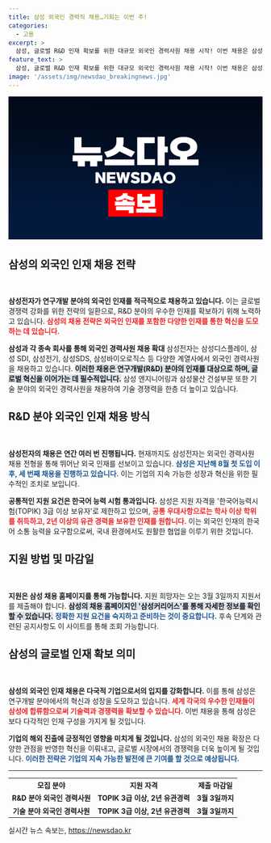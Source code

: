 ```yaml
---
title: 삼성 외국인 경력직 채용…기회는 이번 주!
categories:
  - 고용
excerpt: >
  삼성, 글로벌 R&D 인재 확보를 위한 대규모 외국인 경력사원 채용 시작! 이번 채용은 삼성 전 계열사로 확대되며, 한국어능력시험 3급 이상 요구. 놓치지 마세요!
feature_text: >
  삼성, 글로벌 R&D 인재 확보를 위한 대규모 외국인 경력사원 채용 시작! 이번 채용은 삼성 전 계열사로 확대되며, 한국어능력시험 3급 이상 요구. 놓치지 마세요!
image: '/assets/img/newsdao_breakingnews.jpg'
---
```


<p><img src="/assets/img/newsdao_breakingnews.jpg" alt="koreaapp 속보" /></p>

<h2 data-ke-size="size26">삼성의 외국인 인재 채용 전략</h2>

<p data-ke-size="size16">&nbsp;</p>

<p><strong>삼성전자가 연구개발 분야의 외국인 인재를 적극적으로 채용하고 있습니다.</strong> 이는 글로벌 경쟁력 강화를 위한 전략의 일환으로, R&amp;D 분야의 우수한 인재를 확보하기 위해 노력하고 있습니다. <b><span style="color: #ee2323;">삼성의 채용 전략은 외국인 인재를 포함한 다양한 인재를 통한 혁신을 도모하는 데 있습니다.</span></b></p>

<p><strong>삼성과 각 종속 회사를 통해 외국인 경력사원 채용 확대</strong> 삼성전자는 삼성디스플레이, 삼성 SDI, 삼성전기, 삼성SDS, 삼성바이오로직스 등 다양한 계열사에서 외국인 경력사원을 채용하고 있습니다. <b><span style="background-color: #21538527;">이러한 채용은 연구개발(R&amp;D) 분야의 인재를 대상으로 하며, 글로벌 혁신을 이어가는 데 필수적입니다.</span></b> 삼성 엔지니어링과 삼성물산 건설부문 또한 기술 분야의 외국인 경력사원을 채용하여 기술 경쟁력을 한층 더 높이고 있습니다.</p>

<h2 data-ke-size="size26">R&D 분야 외국인 인재 채용 방식</h2>

<p data-ke-size="size16">&nbsp;</p>

<p><strong>삼성전자의 채용은 연간 여러 번 진행됩니다.</strong> 현재까지도 삼성전자는 외국인 경력사원 채용 전형을 통해 뛰어난 외국 인재를 선보이고 있습니다. <b><span style="color: #1a5490;">삼성은 지난해 8월 첫 도입 이후, 세 번째 채용을 진행하고 있습니다.</span></b> 이는 기업의 지속 가능한 성장과 혁신을 위한 필수적인 조치로 보입니다. </p>

<p><strong>공통적인 지원 요건은 한국어 능력 시험 통과입니다.</strong> 삼성은 지원 자격을 '한국어능력시험(TOPIK) 3급 이상 보유자'로 제한하고 있으며, <b><span style="color: #ee2323;">공통 우대사항으로는 학사 이상 학위를 취득하고, 2년 이상의 유관 경력을 보유한 인재를 원합니다.</span></b> 이는 외국인 인재의 한국어 소통 능력을 요구함으로써, 국내 환경에서도 원활한 협업을 이루기 위한 것입니다.</p>

<h2 data-ke-size="size26">지원 방법 및 마감일</h2>

<p data-ke-size="size16">&nbsp;</p>

<p><strong>지원은 삼성 채용 홈페이지를 통해 가능합니다.</strong> 지원 희망자는 오는 3월 3일까지 지원서를 제출해야 합니다. <b><span style="background-color: #21538527;">삼성의 채용 홈페이지인 '삼성커리어스'를 통해 자세한 정보를 확인할 수 있습니다.</span></b> <b><span style="color: #1a5490;">정확한 지원 요건을 숙지하고 준비하는 것이 중요합니다.</span></b> 후속 단계와 관련된 공지사항도 이 사이트를 통해 조회 가능합니다.</p>

<h2 data-ke-size="size26">삼성의 글로벌 인재 확보 의미</h2>

<p data-ke-size="size16">&nbsp;</p>

<p><strong>삼성의 외국인 인재 채용은 다국적 기업으로서의 입지를 강화합니다.</strong> 이를 통해 삼성은 연구개발 분야에서의 혁신과 성장을 도모하고 있습니다. <b><span style="color: #ee2323;">세계 각국의 우수한 인재들이 삼성에 합류함으로써 기술력과 경쟁력을 확보할 수 있습니다.</span></b> 이번 채용을 통해 삼성은 보다 다각적인 인재 구성을 가지게 될 것입니다. </p>

<p><strong>기업의 해외 진출에 긍정적인 영향을 미치게 될 것입니다.</strong> 삼성의 외국인 채용 확장은 다양한 관점을 반영한 혁신을 이뤄내고, 글로벌 시장에서의 경쟁력을 더욱 높이게 될 것입니다. 
<b><span style="color: #1a5490;">이러한 전략은 기업의 지속 가능한 발전에 큰 기여를 할 것으로 예상됩니다.</span></b></p>

<hr />

<table style="width:100%">
  <tr>
    <th style="text-align: center;">모집 분야</th>
    <th style="text-align: center;">지원 자격</th>
    <th style="text-align: center;">제출 마감일</th>
  </tr>
  <tr>
    <td style="text-align: center; height: 17px;"><b>R&D 분야 외국인 경력사원</b></td>
    <td style="text-align: center; height: 17px;"><b>TOPIK 3급 이상, 2년 유관경력</b></td>
    <td style="text-align: center; height: 17px;"><b>3월 3일까지</b></td>
  </tr>
  <tr>
    <td style="text-align: center; height: 17px;"><b>기술 분야 외국인 경력사원</b></td>
    <td style="text-align: center; height: 17px;"><b>TOPIK 3급 이상, 2년 유관경력</b></td>
    <td style="text-align: center; height: 17px;"><b>3월 3일까지</b></td>
  </tr>
</table>
실시간 뉴스 속보는, <a href="https://newsdao.kr" rel="dofollow">https://newsdao.kr</a>


